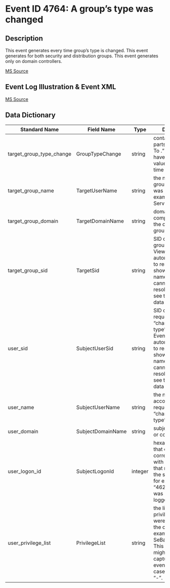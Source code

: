 # Event ID 4764: A group’s type was changed

## Description

This event generates every time group’s type is changed. This event generates for both security and distribution groups. This event generates only on domain controllers.

[MS Source](https://github.com/MicrosoftDocs/windows-itpro-docs/blob/master/windows/security/threat-protection/auditing/event-4764.md)

## Event Log Illustration & Event XML

[MS Source](https://github.com/MicrosoftDocs/windows-itpro-docs/blob/master/windows/security/threat-protection/auditing/event-4764.md)

## Data Dictionary

|	Standard Name	|	Field Name	|	Type	|	Description	|	Sample Value	|
|	----------------	|	----------------	|	----------------	|	----------------	|	----------------	|
|	target_group_type_change	|	GroupTypeChange	|	string	|	contains three parts: “<Param1> Changed To <Param2>.”. They cannot have the same value at the same time	|	Security Enabled Local Group Changed to Security Disabled Local Group	|
|	target_group_name	|	TargetUserName	|	string	|	the name of the group, which type was changed. For example: ServiceDesk	|	CompanyAuditors	|
|	target_group_domain	|	TargetDomainName	|	string	|	domain or computer name of the changed group.	|	CONTOSO	|
|	target_group_sid	|	TargetSid	|	string	|	SID of changed group. Event Viewer automatically tries to resolve SIDs and show the group name. If the SID cannot be resolved, you will see the source data in the event.	|	S-1-5-21-3457937927-2839227994-823803824-6608	|
|	user_sid	|	SubjectUserSid	|	string	|	SID of account that requested the “change group type” operation. Event Viewer automatically tries to resolve SIDs and show the account name. If the SID cannot be resolved, you will see the source data in the event.	|	S-1-5-21-3457937927-2839227994-823803824-1104	|
|	user_name	|	SubjectUserName	|	string	|	the name of the account that requested the “change group type” operation.	|	dadmin	|
|	user_domain	|	SubjectDomainName	|	string	|	subject’s domain or computer name.	|	CONTOSO	|
|	user_logon_id	|	SubjectLogonId	|	integer	|	hexadecimal value that can help you correlate this event with recent events that might contain the same Logon ID, for example, “4624: An account was successfully logged on.”	|	0x38200	|
|	user_privilege_list	|	PrivilegeList	|	string	|	the list of user privileges which were used during the operation, for example, SeBackupPrivilege. This parameter might not be captured in the event, and in that case appears as “-”.	|	-	|